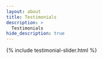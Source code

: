 ```yaml
---
layout: about
title: Testimonials  
description: >
  Testimonials 
hide_description: true
---
```


{% include testimonial-slider.html %}

<script src="https://cdn.jsdelivr.net/npm/swiper@11/swiper-bundle.min.js"></script>
<script>
function initSwiper() {
  var swiper = new Swiper('.js-testimonials-slider', {
    slidesPerView: 1,
    spaceBetween: 30,
    loop: true,
    pagination: {
      el: '.swiper-pagination',
      clickable: true,
    },
    navigation: {
      nextEl: '.swiper-button-next',
      prevEl: '.swiper-button-prev',
    },
    autoplay: {
      delay: 4000,
      disableOnInteraction: false
    }
  });
  return swiper;
}
document.addEventListener('DOMContentLoaded', function() {
  console.log("DOM loaded, initializing Swiper");
  let swiper = initSwiper();
  // If Swiper doesn't initialize properly, try again after a short delay
  setTimeout(function() {
    if (!swiper.initialized) {
      console.log("Reinitializing Swiper");
      swiper = initSwiper();
    }
  }, 500);
});
</script>